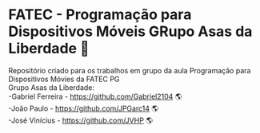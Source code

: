 # FATEC - Programação para Dispositivos Móveis GRupo Asas da Liberdade 🤖
 Repositório criado para os trabalhos em grupo da aula Programação para Dispositivos Móvies da FATEC PG
 <br/>
Grupo Asas da Liberdade:<br/>
 -Gabriel Ferreira - https://github.com/Gabriel2104 :earth_americas:<br/>
 -João Paulo - https://github.com/JPGarc14 :earth_americas:<br/>
 -José Vinícius - https://github.com/JVHP :earth_americas:<br/>

 
